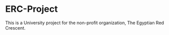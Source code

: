 # ERC-Project
This is a University project for the non-profit organization, The Egyptian Red Crescent.
